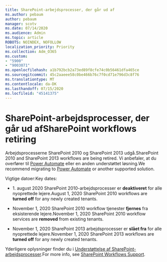 ```yaml
---
title: SharePoint-arbejdsprocesser, der går ud af
ms.author: pebaum
author: pebaum
manager: scotv
ms.date: 07/14/2020
ms.audience: Admin
ms.topic: article
ROBOTS: NOINDEX, NOFOLLOW
localization_priority: Priority
ms.collection: Adm_O365
ms.custom:
- "5900"
- "9003071"
ms.openlocfilehash: a1b792bcb2a73ed89f8cfe74c0b56461dfa465ce
ms.sourcegitcommit: 45c2aaeee58c0be466b76c7f0cd71e796d3c8f76
ms.translationtype: MT
ms.contentlocale: da-DK
ms.lasthandoff: 07/15/2020
ms.locfileid: "45141375"
---
```

# <a name="sharepoint-workflows-retiring"></a><span data-ttu-id="39a3c-102">SharePoint-arbejdsprocesser, der går ud af</span><span class="sxs-lookup"><span data-stu-id="39a3c-102">SharePoint workflows retiring</span></span>

<span data-ttu-id="39a3c-103">Arbejdsprocesserne SharePoint 2010 og SharePoint 2013 udgå.</span><span class="sxs-lookup"><span data-stu-id="39a3c-103">SharePoint 2010 and SharePoint 2013 workflows are being retired.</span></span> <span data-ttu-id="39a3c-104">Vi anbefaler, at du overfører til [Power Automate](https://docs.microsoft.com/power-automate/getting-started) eller en anden understøttet løsning.</span><span class="sxs-lookup"><span data-stu-id="39a3c-104">We recommend migrating to [Power Automate](https://docs.microsoft.com/power-automate/getting-started) or another supported solution.</span></span> 

<span data-ttu-id="39a3c-105">Vigtige datoer:</span><span class="sxs-lookup"><span data-stu-id="39a3c-105">Key dates:</span></span>

- <span data-ttu-id="39a3c-106">1. august 2020 SharePoint 2010-arbejdsprocesser er **deaktiveret** for alle nyoprettede lejere.</span><span class="sxs-lookup"><span data-stu-id="39a3c-106">August 1, 2020 SharePoint 2010 workflows are **turned off** for any newly created tenants.</span></span>

- <span data-ttu-id="39a3c-107">November 1, 2020 SharePoint 2010 workflow tjenester **fjernes** fra eksisterende lejere.</span><span class="sxs-lookup"><span data-stu-id="39a3c-107">November 1, 2020 SharePoint 2010 workflow services are **removed** from existing tenants.</span></span>

- <span data-ttu-id="39a3c-108">November 1, 2020 SharePoint 2013 arbejdsprocesser er **slået fra** for alle nyoprettede lejere.</span><span class="sxs-lookup"><span data-stu-id="39a3c-108">November 1, 2020 SharePoint 2013 workflows are **turned off** for any newly created tenants.</span></span>

<span data-ttu-id="39a3c-109">Yderligere oplysninger finder du i [Understøttelse af SharePoint-arbejdsprocesser](https://aka.ms/sp-workflows-support).</span><span class="sxs-lookup"><span data-stu-id="39a3c-109">For more info, see [SharePoint Workflows Support](https://aka.ms/sp-workflows-support).</span></span>